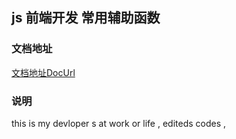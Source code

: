 ## js 前端开发  常用辅助函数

### 文档地址 
[文档地址DocUrl ](https://www.kancloud.cn/loqhcn/mulo_code/1242914)


### 说明
this is my devloper s at work or life , editeds codes  ,





